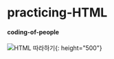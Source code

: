 # practicing-HTML

#### coding-of-people
![HTML 따라하기](https://i.imgur.com/MhaAWnn.jpg){: height="500"}
